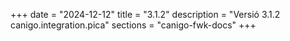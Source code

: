 +++
date        = "2024-12-12"
title       = "3.1.2"
description = "Versió 3.1.2 canigo.integration.pica"
sections    = "canigo-fwk-docs"
+++
